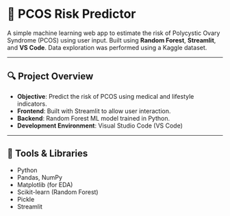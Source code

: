 # 🧬 PCOS Risk Predictor

A simple machine learning web app to estimate the risk of Polycystic Ovary Syndrome (PCOS) using user input. Built using **Random Forest**, **Streamlit**, and **VS Code**. Data exploration was performed using a Kaggle dataset.

---

## 🔍 Project Overview

- **Objective**: Predict the risk of PCOS using medical and lifestyle indicators.
- **Frontend**: Built with Streamlit to allow user interaction.
- **Backend**: Random Forest ML model trained in Python.
- **Development Environment**: Visual Studio Code (VS Code)

---

## 🧰 Tools & Libraries

- Python
- Pandas, NumPy
- Matplotlib (for EDA)
- Scikit-learn (Random Forest)
- Pickle
- Streamlit


